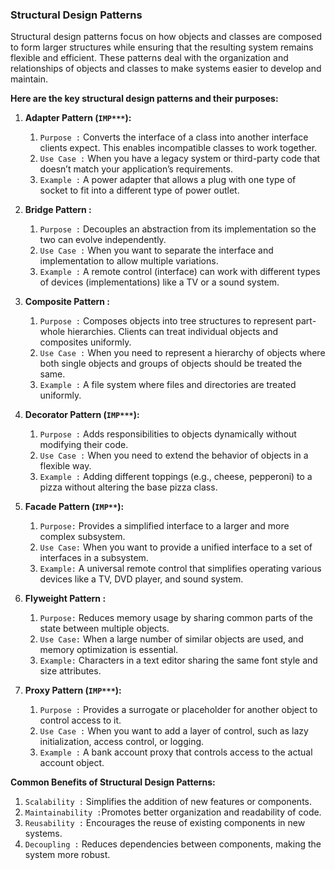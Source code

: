 ### Structural Design Patterns
Structural design patterns focus on how objects and classes are composed to form larger structures while ensuring that the resulting system remains flexible and efficient. 
These patterns deal with the organization and relationships of objects and classes to make systems easier to develop and maintain.

**Here are the key structural design patterns and their purposes:**  
1. **Adapter Pattern (`IMP***`):** 
   1. `Purpose :` Converts the interface of a class into another interface clients expect. This enables incompatible classes to work together.
   2. `Use Case :` When you have a legacy system or third-party code that doesn’t match your application’s requirements.
   3. `Example :` A power adapter that allows a plug with one type of socket to fit into a different type of power outlet.
   
2. **Bridge Pattern :**
   1. `Purpose :` Decouples an abstraction from its implementation so the two can evolve independently. 
   2. `Use Case :` When you want to separate the interface and implementation to allow multiple variations. 
   3. `Example :` A remote control (interface) can work with different types of devices (implementations) like a TV or a sound system.
   
3. **Composite Pattern :**
   1. `Purpose :` Composes objects into tree structures to represent part-whole hierarchies. Clients can treat individual objects and composites uniformly. 
   2. `Use Case :` When you need to represent a hierarchy of objects where both single objects and groups of objects should be treated the same. 
   3. `Example :` A file system where files and directories are treated uniformly.
   
4. **Decorator Pattern (`IMP***`):**
   1. `Purpose :` Adds responsibilities to objects dynamically without modifying their code. 
   2. `Use Case :` When you need to extend the behavior of objects in a flexible way. 
   3. `Example :` Adding different toppings (e.g., cheese, pepperoni) to a pizza without altering the base pizza class.

5. **Facade Pattern (`IMP**`):**
   1. `Purpose:` Provides a simplified interface to a larger and more complex subsystem.
   2. `Use Case:` When you want to provide a unified interface to a set of interfaces in a subsystem.
   3. `Example:` A universal remote control that simplifies operating various devices like a TV, DVD player, and sound system.

6. **Flyweight Pattern :**
   1. `Purpose:` Reduces memory usage by sharing common parts of the state between multiple objects.
   2. `Use Case:` When a large number of similar objects are used, and memory optimization is essential.
   3. `Example:` Characters in a text editor sharing the same font style and size attributes.

7. **Proxy Pattern (`IMP***`):**
   1. `Purpose :` Provides a surrogate or placeholder for another object to control access to it.
   2. `Use Case :` When you want to add a layer of control, such as lazy initialization, access control, or logging.
   3. `Example :` A bank account proxy that controls access to the actual account object.


**Common Benefits of Structural Design Patterns:**
1. `Scalability :` Simplifies the addition of new features or components.
2. `Maintainability :`Promotes better organization and readability of code.
3. `Reusability :` Encourages the reuse of existing components in new systems.
4. `Decoupling :` Reduces dependencies between components, making the system more robust.



